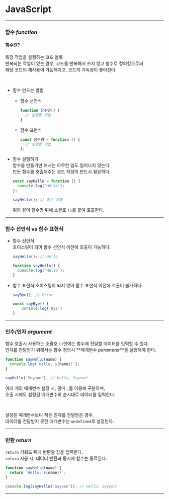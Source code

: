 # JavaScript

---

### **함수 _function_**

<h4>함수란?</h4>

특정 작업을 실행하는 코드 블록  
반복되는 작업이 있는 경우, 코드를 반복해서 쓰지 않고 함수로 정의함으로써  
해당 코드의 재사용이 가능해지고, 코드의 가독성이 좋아진다.

<br>

- 함수 만드는 방법

  - 함수 선언식

    ```js
    function 함수명() {
      // 실행할 작업
    }
    ```

  - 함수 표현식
    ```js
    const 함수명 = function () {
      // 실행할 작업
    };
    ```

- 함수 실행하기  
  함수를 만들기만 해서는 아무런 일도 일어나지 않는다.  
   만든 함수를 호출해주는 코드 작성이 반드시 필요하다.

  ```js
  const sayHello = function () {
    console.log('Hello');
  };

  sayHello(); // 함수 호출
  ```

  위와 같이 함수명 뒤에 소괄호 `()`를 붙여 호출한다.

---

### **함수 선언식 vs 함수 표현식**

- 함수 선언식  
   호이스팅이 되어 함수 선언식 이전에 호출이 가능하다.

  ```js
  sayHello(); // Hello

  function sayHello() {
    console.log('Hello');
  }
  ```

- 함수 표현식
  호이스팅이 되지 않아 함수 표현식 이전에 호출이 불가하다.

  ```js
  sayBye(); // Error

  const sayBye() {
      console.log('Bye')
  }
  ```

---

### **인수/인자 _argument_**

함수 호출시 사용하는 소괄호 `()`안에는 함수에 전달할 데이터를 입력할 수 있다.  
인자를 전달받기 위해서는 함수 정의시 **매개변수 _parameter_**을 설정해야 한다.

```js
function sayHello(name) {
  console.log(`Hello, ${name}!`);
}

sayHello('Seyoon'); // Hello, Seyoon!
```

여러 개의 매개변수 설정 시, 콤마 `,`를 이용해 구분하며,  
호출 시에도 설정된 매개변수의 순서대로 데이터를 입력한다.

<br>

설정된 매개변수보다 적은 인자를 전달받은 경우,  
데이터를 전달받지 못한 매개변수는 `undefined`로 설정된다.

---

### **반환 _return_**

`return` 키워드 뒤에 반환할 값을 입력한다.  
`return` 사용 시, 데이터 반환과 동시에 함수는 종료된다.

```js
function sayHello(name) {
  return `Hello, ${name}!`;
}

console.log(sayHello('Seyoon')); // Hello, Seyoon!
```

---
